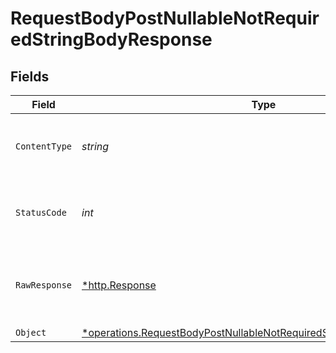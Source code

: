 # RequestBodyPostNullableNotRequiredStringBodyResponse


## Fields

| Field                                                                                                                                                       | Type                                                                                                                                                        | Required                                                                                                                                                    | Description                                                                                                                                                 |
| ----------------------------------------------------------------------------------------------------------------------------------------------------------- | ----------------------------------------------------------------------------------------------------------------------------------------------------------- | ----------------------------------------------------------------------------------------------------------------------------------------------------------- | ----------------------------------------------------------------------------------------------------------------------------------------------------------- |
| `ContentType`                                                                                                                                               | *string*                                                                                                                                                    | :heavy_check_mark:                                                                                                                                          | HTTP response content type for this operation                                                                                                               |
| `StatusCode`                                                                                                                                                | *int*                                                                                                                                                       | :heavy_check_mark:                                                                                                                                          | HTTP response status code for this operation                                                                                                                |
| `RawResponse`                                                                                                                                               | [*http.Response](https://pkg.go.dev/net/http#Response)                                                                                                      | :heavy_minus_sign:                                                                                                                                          | Raw HTTP response; suitable for custom response parsing                                                                                                     |
| `Object`                                                                                                                                                    | [*operations.RequestBodyPostNullableNotRequiredStringBodyResponseBody](../../models/operations/requestbodypostnullablenotrequiredstringbodyresponsebody.md) | :heavy_minus_sign:                                                                                                                                          | OK                                                                                                                                                          |